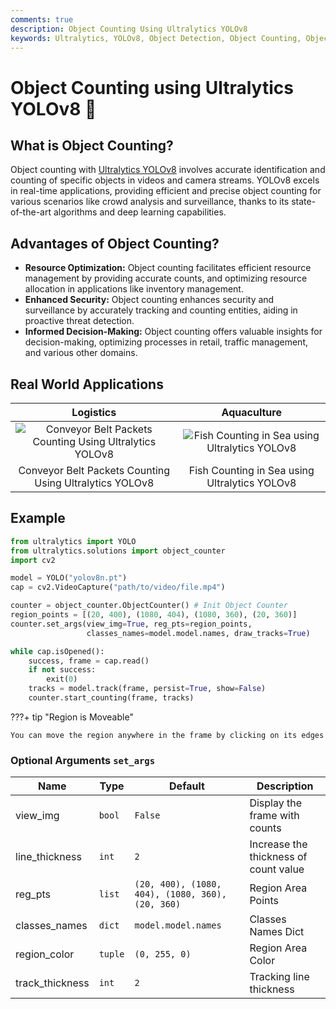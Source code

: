```yaml
---
comments: true
description: Object Counting Using Ultralytics YOLOv8
keywords: Ultralytics, YOLOv8, Object Detection, Object Counting, Object Tracking, Notebook, IPython Kernel, CLI, Python SDK
---
```


# Object Counting using Ultralytics YOLOv8 🚀


## What is Object Counting?

Object counting with [Ultralytics YOLOv8](https://github.com/ultralytics/ultralytics/) involves accurate identification and counting of specific objects in videos and camera streams. YOLOv8 excels in real-time applications, providing efficient and precise object counting for various scenarios like crowd analysis and surveillance, thanks to its state-of-the-art algorithms and deep learning capabilities.


## Advantages of Object Counting?

- **Resource Optimization:** Object counting facilitates efficient resource management by providing accurate counts, and optimizing resource allocation in applications like inventory management.
- **Enhanced Security:** Object counting enhances security and surveillance by accurately tracking and counting entities, aiding in proactive threat detection.
- **Informed Decision-Making:** Object counting offers valuable insights for decision-making, optimizing processes in retail, traffic management, and various other domains.


## Real World Applications

|                                                                           Logistics                                                                           |                                                                     Aquaculture                                                                     |
|:-------------------------------------------------------------------------------------------------------------------------------------------------------------:|:---------------------------------------------------------------------------------------------------------------------------------------------------:|
| ![Conveyor Belt Packets Counting Using Ultralytics YOLOv8](https://github.com/RizwanMunawar/ultralytics/assets/62513924/70e2d106-510c-4c6c-a57a-d34a765aa757) | ![Fish Counting in Sea using Ultralytics YOLOv8](https://github.com/RizwanMunawar/ultralytics/assets/62513924/c60d047b-3837-435f-8d29-bb9fc95d2191) |
|                                                    Conveyor Belt Packets Counting Using Ultralytics YOLOv8                                                    |                                                    Fish Counting in Sea using Ultralytics YOLOv8                                                    |

## Example
```python
from ultralytics import YOLO
from ultralytics.solutions import object_counter
import cv2

model = YOLO("yolov8n.pt")
cap = cv2.VideoCapture("path/to/video/file.mp4")

counter = object_counter.ObjectCounter() # Init Object Counter
region_points = [(20, 400), (1080, 404), (1080, 360), (20, 360)]
counter.set_args(view_img=True, reg_pts=region_points,
                 classes_names=model.model.names, draw_tracks=True)

while cap.isOpened():
    success, frame = cap.read()
    if not success:
        exit(0)
    tracks = model.track(frame, persist=True, show=False)
    counter.start_counting(frame, tracks)
```

???+ tip "Region is Moveable"

    You can move the region anywhere in the frame by clicking on its edges


### Optional Arguments `set_args`
| Name            | Type    | Default                                          | Description                           |
|-----------------|---------|--------------------------------------------------|---------------------------------------|
| view_img        | `bool`  | `False`                                          | Display the frame with counts         |
| line_thickness  | `int`   | `2`                                              | Increase the thickness of count value |
| reg_pts         | `list`  | `(20, 400), (1080, 404), (1080, 360), (20, 360)` | Region Area Points                    |
| classes_names   | `dict`  | `model.model.names`                              | Classes Names Dict                    |
| region_color    | `tuple` | `(0, 255, 0)`                                    | Region Area Color                     |
| track_thickness | `int`   | `2`                                              | Tracking line thickness               |
